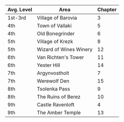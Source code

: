|Avg. Level|Area|Chapter|
|---|---|---|
|1st-3rd|Village of Barovia|3|
|4th|Town of Vallaki|5|
|4th|Old Bonegrinder|6|
|5th|Village of Krezk|8|
|5th|Wizard of Wines Winery|12|
|6th|Van Richten's Tower|11|
|6th|Yester Hill|14|
|7th|Argynvostholt|7|
|7th|Werewolf Den|15|
|8th|Tsolenka Pass|9|
|8th|The Ruins of Berez|10|
|9th|Castle Ravenloft|4|
|9th|The Amber Temple|13|

